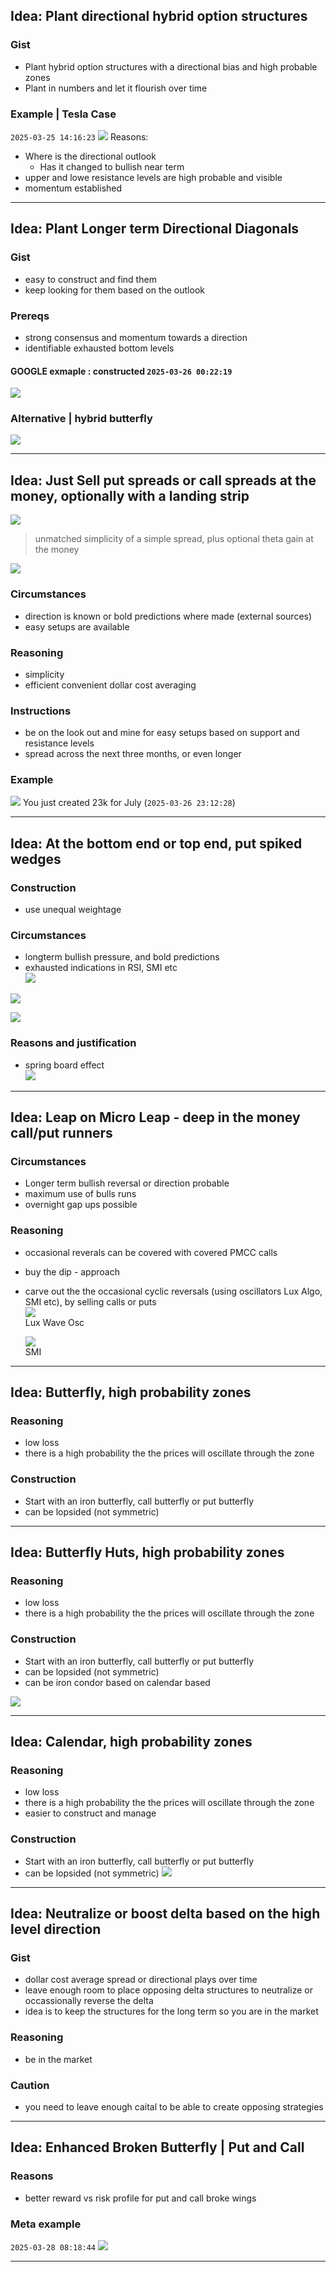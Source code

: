 ## Idea: Plant directional hybrid option structures

### Gist
- Plant hybrid option structures with a directional bias and high probable zones
- Plant in numbers and let it flourish over time

### Example | Tesla Case
`2025-03-25 14:16:23`
![](./media/2025-03-25-14-13-05.png)
Reasons:
- Where is the directional outlook
    - Has it changed to bullish near term
- upper and lowe resistance levels are high probable and visible
- momentum established

---
## Idea: Plant Longer term Directional Diagonals

### Gist
- easy to construct and find them
- keep looking for them based on the outlook

### Prereqs
- strong consensus and momentum towards a direction
- identifiable exhausted bottom levels

#### GOOGLE exmaple : constructed `2025-03-26 00:22:19`
![](./media/2025-03-26-00-20-22.png)

### Alternative | hybrid butterfly
![](./media/2025-03-26-00-28-06.png)

---
## Idea: Just Sell put spreads or call spreads at the money, optionally with a landing strip
![](./media/2025-03-26-23-51-55.png)
> unmatched simplicity of a simple spread, plus optional theta gain at the money

![](./media/2025-03-26-23-01-05.png)

### Circumstances
- direction is known or bold predictions where made (external sources)
- easy setups are available
### Reasoning
- simplicity
- efficient convenient dollar cost averaging

### Instructions
- be on the look out and mine for easy setups based on support and resistance levels
- spread across the next three months, or even longer

### Example
![](./media/2025-03-26-23-11-50.png)
You just created 23k for July (`2025-03-26 23:12:28`)

---
## Idea: At the bottom end or top end, put spiked wedges
### Construction
- use unequal weightage

### Circumstances
- longterm bullish pressure, and bold predictions
- exhausted indications in RSI, SMI etc  
    ![](./media/2025-03-26-23-03-08.png)

![](./media/2025-03-26-22-59-46.png)

![](./media/2025-03-26-22-59-58.png)
### Reasons and justification
- spring board effect  
    ![](./media/2025-03-26-23-06-23.png)

---
## Idea: Leap on Micro Leap - deep in the money call/put runners
### Circumstances
- Longer term bullish reversal or direction probable
- maximum use of bulls runs
- overnight gap ups possible

### Reasoning
- occasional reverals can be covered with covered PMCC calls
- buy the dip - approach
- carve out the the occasional cyclic reversals (using oscillators Lux Algo, SMI etc), by selling calls or puts  
    ![](./media/2025-03-26-23-17-30.png)  
    Lux Wave Osc

    ![](./media/2025-03-26-23-19-26.png)  
    SMI

---
## Idea: Butterfly, high probability zones
### Reasoning
- low loss
- there is a high probability the the prices will oscillate through the zone
### Construction
- Start with an iron butterfly, call butterfly or put butterfly
- can be lopsided (not symmetric)

---
## Idea: Butterfly Huts, high probability zones
### Reasoning
- low loss
- there is a high probability the the prices will oscillate through the zone
### Construction
- Start with an iron butterfly, call butterfly or put butterfly
- can be lopsided (not symmetric)
- can be iron condor based on calendar based

![](./media/2025-03-26-23-48-27.png)

---
## Idea: Calendar, high probability zones
### Reasoning
- low loss
- there is a high probability the the prices will oscillate through the zone
- easier to construct and manage

### Construction
- Start with an iron butterfly, call butterfly or put butterfly
- can be lopsided (not symmetric)
![](./media/2025-03-26-23-24-47.png)

---
## Idea: Neutralize or boost delta based on the high level direction
### Gist
- dollar cost average spread or directional plays over time
- leave enough room to place opposing delta structures to neutralize or occassionally reverse the delta 
- idea is to keep the structures for the long term so you are in the market
### Reasoning
- be in the market

### Caution
- you need to leave enough caital to be able to create opposing strategies

---

## Idea: Enhanced Broken Butterfly | Put and Call
### Reasons
- better reward vs risk profile for put and call broke wings

### Meta example
`2025-03-28 08:18:44`
![](./media/2025-03-28-08-18-38.png)

---